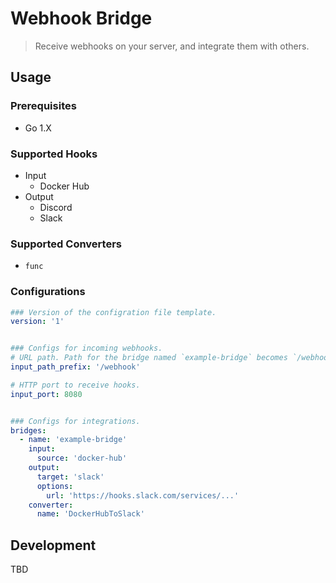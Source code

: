 # Webhook Bridge

> Receive webhooks on your server, and integrate them with others.

## Usage

### Prerequisites

  - Go 1.X

### Supported Hooks

  - Input
    - Docker Hub
  - Output
    - Discord
    - Slack

### Supported Converters

  - `func`

### Configurations

```yaml
### Version of the configration file template.
version: '1'


### Configs for incoming webhooks.
# URL path. Path for the bridge named `example-bridge` becomes `/webhook/example-bridge`.
input_path_prefix: '/webhook'

# HTTP port to receive hooks.
input_port: 8080


### Configs for integrations.
bridges:
  - name: 'example-bridge'
    input:
      source: 'docker-hub'
    output:
      target: 'slack'
      options:
        url: 'https://hooks.slack.com/services/...'
    converter:
      name: 'DockerHubToSlack'
```


## Development

TBD
